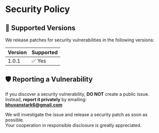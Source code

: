 # Security Policy

## 🔰 Supported Versions

We release patches for security vulnerabilities in the following versions:

| Version | Supported          |
| ------- | ------------------ |
| 1.0.1   | ✅ Yes             |

## 🛡 Reporting a Vulnerability

If you discover a security vulnerability, **DO NOT** create a public issue.  
Instead, **report it privately** by emailing:  
**bhuvanstark6@gmail.com**

We will investigate the issue and release a security patch as soon as possible.  
Your cooperation in responsible disclosure is greatly appreciated.
